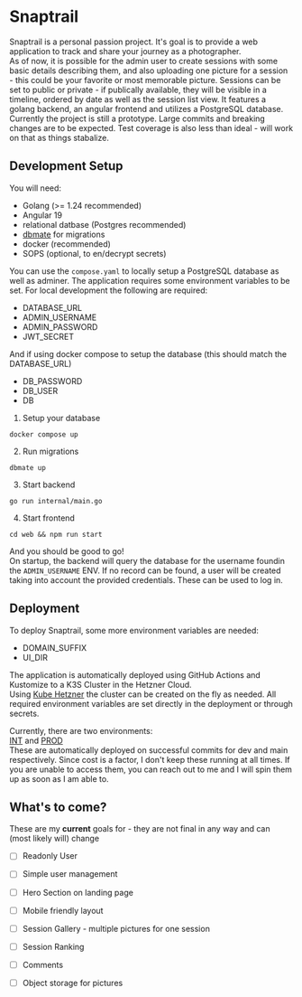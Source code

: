 # Snaptrail
Snaptrail is a personal passion project. It's goal is to provide a web application to track and share your journey as a photographer.\
As of now, it is possible for the admin user to create sessions with some basic details describing them, and also uploading one picture for a session - this could be your favorite or most memorable picture.
Sessions can be set to public or private - if publically available, they will be visible in a timeline, ordered by date as well as the session list view.
It features a golang backend, an angular frontend and utilizes a PostgreSQL database.\
Currently the project is still a prototype. Large commits and breaking changes are to be expected. Test coverage is also less than ideal - will work on that as things stabalize.

## Development Setup
You will need:
- Golang (>= 1.24 recommended)
- Angular 19
- relational datbase (Postgres recommended)
- [dbmate](https://github.com/amacneil/dbmate) for migrations
- docker (recommended)
- SOPS (optional, to en/decrypt secrets)

You can use the `compose.yaml` to locally setup a PostgreSQL database as well as adminer.
The application requires some environment variables to be set.
For local development the following are required:
- DATABASE_URL
- ADMIN_USERNAME
- ADMIN_PASSWORD
- JWT_SECRET

And if using docker compose to setup the database (this should match the DATABASE_URL)
- DB_PASSWORD
- DB_USER
- DB

1. Setup your database
  ```
  docker compose up
  ```
2. Run migrations
  ```
  dbmate up
  ```
3. Start backend
  ```
  go run internal/main.go
  ```
4. Start frontend
  ```
  cd web && npm run start
  ```
And you should be good to go!\
On startup, the backend will query the database for the username foundin the `ADMIN_USERNAME` ENV. If no record can be found, a user will be created taking into account the provided credentials. These can be used to log in.

## Deployment
To deploy Snaptrail, some more environment variables are needed:
- DOMAIN_SUFFIX
- UI_DIR

The application is automatically deployed using GitHub Actions and Kustomize to a K3S Cluster in the Hetzner Cloud.\
Using [Kube Hetzner](https://github.com/kube-hetzner/terraform-hcloud-kube-hetzner) the cluster can be created on the fly as needed.
All required environment variables are set directly in the deployment or through secrets.

Currently, there are two environments:\
[INT](https://int.snaptrail.markusharder.com/ui/) and [PROD](https://snaptrail.markusharder.com/ui/)\
These are automatically deployed on successful commits for dev and main respectively.
Since cost is a factor, I don't keep these running at all times. If you are unable to access them, you can reach out to me and I will spin them up as soon as I am able to.

## What's to come?
These are my **current** goals for - they are not final in any way and can (most likely will) change

- [ ] Readonly User
- [ ] Simple user management
- [ ] Hero Section on landing page
- [ ] Mobile friendly layout
- [ ] Session Gallery - multiple pictures for one session
- [ ] Session Ranking
- [ ] Comments
- [ ] Object storage for pictures


